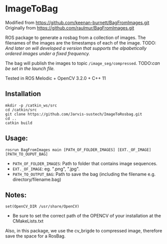 # ImageToBag
Modified from https://github.com/keenan-burnett/BagFromImages.git
Originally from https://github.com/raulmur/BagFromImages.git

ROS package to generate a rosbag from a collection of images. The filenames of the images are the timestamps of each of the image. TODO: *And later on will developed a version that supports the alpabetically ordered images under a fixed frequency.*

The bag will publish the images to topic `/image_seg/compressed`. TODO:*can be set in the launch file.*

Tested in ROS Melodic + OpenCV 3.2.0 + C++ 11

## Installation

    mkdir -p /catkin_ws/src
    cd /catkin/src
    git clone https://github.com/Jarvis-sustech/ImageToRosbag.git
    cd ..
    catkin build

## Usage:

    rosrun BagFromImages main [PATH_OF_FOLDER_IMAGES] [EXT._OF_IMAGE] [PATH_TO_OUPUT_BAG]
  
 - `PATH_OF_FOLDER_IMAGES`: Path to folder that contains image sequences.
 - `EXT._OF_IMAGE`: eg. ".png", ".jpg".
 - `PATH_TO_OUTPUT_BAG`: Path to save the bag (including the filename e.g. directory/filename.bag)

## Notes:

    
    set(OpenCV_DIR /usr/share/OpenCV)
- Be sure to set the correct path of the OPENCV of your installation at the CMakeLists.txt

Also, in this package, we use the cv_brigde to compressed image, therefore save the space for a RosBag.



